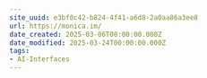```yaml
---
site_uuid: e3bf0c42-b824-4f41-a6d8-2a0aa86a3ee8
url: https://monica.im/
date_created: 2025-03-06T00:00:00.000Z
date_modified: 2025-03-24T00:00:00.000Z
tags:
- AI-Interfaces
---
```





























































































































































































































































































